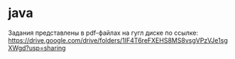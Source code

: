 # java
Задания представлены в pdf-файлах на гугл диске по ссылке: https://drive.google.com/drive/folders/1IF4T6reFXEHS8MS8vsgVPzVJe1sgXWgd?usp=sharing
